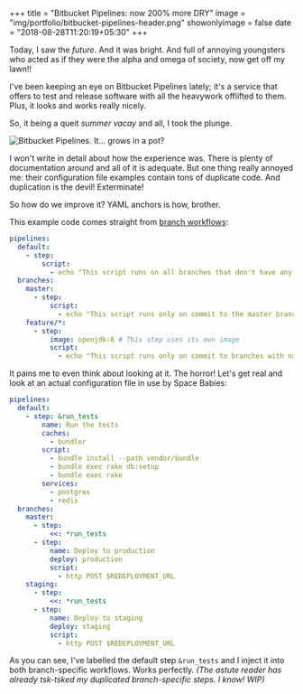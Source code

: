 +++
title = "Bitbucket Pipelines: now 200% more DRY"
image = "img/portfolio/bitbucket-pipelines-header.png"
showonlyimage = false
date = "2018-08-28T11:20:19+05:30"
+++

Today, I saw the *future*. And it was bright. And full of annoying youngsters
who acted as if they were the alpha and omega of society, now get off my lawn!!
<!--more-->

I've been keeping an eye on Bitbucket Pipelines lately; it's a service that offers
to test and release software with all the heavywork offlifted to them. Plus, it
looks and works really nicely.

So, it being a queit _summer vacay_ and all, I took the plunge.

<img src="/img/portfolio/bitbucket-pipelines-flower.png" class="img-responsive" alt="Bitbucket Pipelines. It... grows in a pot?">

I won't write in detail about how the experience was. There is plenty of
documentation around and all of it is adequate. But one thing really annoyed me:
their configuration file examples contain tons of duplicate code. And duplication
is the devil! Exterminate!

So how do we improve it? YAML anchors is how, brother.

This example code comes straight from [branch workflows](https://confluence.atlassian.com/bitbucket/branch-workflows-856697482.html):

```yml
pipelines:
  default:
    - step:
        script:
          - echo "This script runs on all branches that don't have any specific pipeline assigned in 'branches'."
  branches:
    master:
      - step:
          script:
            - echo "This script runs only on commit to the master branch."
    feature/*:
      - step:
          image: openjdk:8 # This step uses its own image
          script:
            - echo "This script runs only on commit to branches with names that match the feature/* pattern."
```

It pains me to even think about looking at it. The horror! Let's get real and
look at an actual configuration file in use by Space Babies:

```yml
pipelines:
  default:
    - step: &run_tests
        name: Run the tests
        caches:
          - bundler
        script:
          - bundle install --path vendor/bundle
          - bundle exec rake db:setup
          - bundle exec rake
        services:
          - postgres
          - redis
  branches:
    master:
      - step:
          <<: *run_tests
      - step:
          name: Deploy to production
          deploy: production
          script:
            - http POST $REDEPLOYMENT_URL
    staging:
      - step:
          <<: *run_tests
      - step:
          name: Deploy to staging
          deploy: staging
          script:
            - http POST $REDEPLOYMENT_URL
```

As you can see, I've labelled the default step `&run_tests` and I inject it
into both branch-specific workflows. Works perfectly. _(The astute reader has
already tsk-tsked my duplicated branch-specific steps. I know! WIP)_
